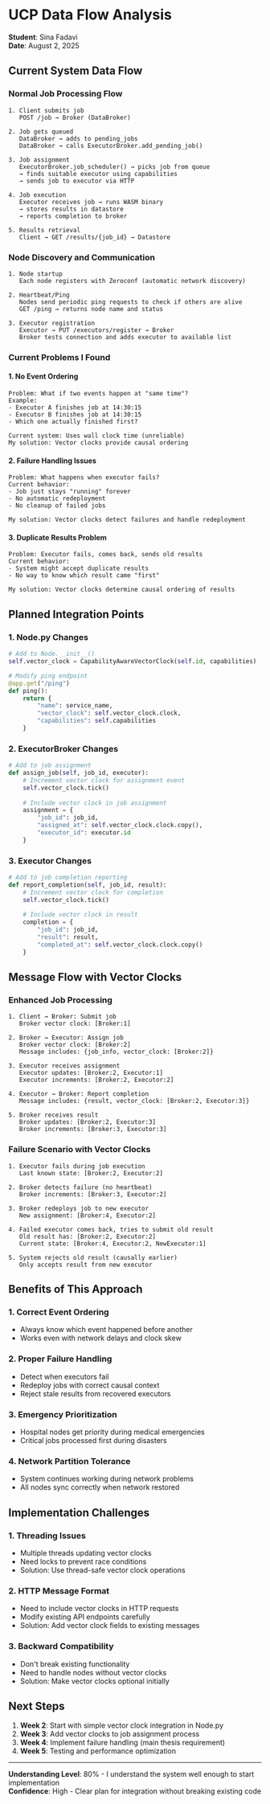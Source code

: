 # UCP Data Flow Analysis

**Student**: Sina Fadavi  
**Date**: August 2, 2025  

## Current System Data Flow

### Normal Job Processing Flow
```
1. Client submits job
   POST /job → Broker (DataBroker)
   
2. Job gets queued  
   DataBroker → adds to pending_jobs
   DataBroker → calls ExecutorBroker.add_pending_job()
   
3. Job assignment
   ExecutorBroker.job_scheduler() → picks job from queue
   → finds suitable executor using capabilities
   → sends job to executor via HTTP
   
4. Job execution
   Executor receives job → runs WASM binary
   → stores results in datastore
   → reports completion to broker
   
5. Results retrieval
   Client → GET /results/{job_id} → Datastore
```

### Node Discovery and Communication
```
1. Node startup
   Each node registers with Zeroconf (automatic network discovery)
   
2. Heartbeat/Ping
   Nodes send periodic ping requests to check if others are alive
   GET /ping → returns node name and status
   
3. Executor registration  
   Executor → PUT /executors/register → Broker
   Broker tests connection and adds executor to available list
```

### Current Problems I Found

#### 1. No Event Ordering
```
Problem: What if two events happen at "same time"?
Example: 
- Executor A finishes job at 14:30:15
- Executor B finishes job at 14:30:15  
- Which one actually finished first?

Current system: Uses wall clock time (unreliable)
My solution: Vector clocks provide causal ordering
```

#### 2. Failure Handling Issues
```
Problem: What happens when executor fails?
Current behavior:
- Job just stays "running" forever
- No automatic redeployment 
- No cleanup of failed jobs

My solution: Vector clocks detect failures and handle redeployment
```

#### 3. Duplicate Results Problem
```
Problem: Executor fails, comes back, sends old results
Current behavior:
- System might accept duplicate results
- No way to know which result came "first"

My solution: Vector clocks determine causal ordering of results
```

## Planned Integration Points

### 1. Node.py Changes
```python
# Add to Node.__init__()
self.vector_clock = CapabilityAwareVectorClock(self.id, capabilities)

# Modify ping endpoint
@app.get("/ping")
def ping():
    return {
        "name": service_name,
        "vector_clock": self.vector_clock.clock,
        "capabilities": self.capabilities
    }
```

### 2. ExecutorBroker Changes
```python
# Add to job assignment
def assign_job(self, job_id, executor):
    # Increment vector clock for assignment event
    self.vector_clock.tick()
    
    # Include vector clock in job assignment
    assignment = {
        "job_id": job_id,
        "assigned_at": self.vector_clock.clock.copy(),
        "executor_id": executor.id
    }
```

### 3. Executor Changes  
```python
# Add to job completion reporting
def report_completion(self, job_id, result):
    # Increment vector clock for completion
    self.vector_clock.tick()
    
    # Include vector clock in result
    completion = {
        "job_id": job_id,
        "result": result,
        "completed_at": self.vector_clock.clock.copy()
    }
```

## Message Flow with Vector Clocks

### Enhanced Job Processing
```
1. Client → Broker: Submit job
   Broker vector clock: [Broker:1]
   
2. Broker → Executor: Assign job  
   Broker vector clock: [Broker:2]
   Message includes: {job_info, vector_clock: [Broker:2]}
   
3. Executor receives assignment
   Executor updates: [Broker:2, Executor:1] 
   Executor increments: [Broker:2, Executor:2]
   
4. Executor → Broker: Report completion
   Message includes: {result, vector_clock: [Broker:2, Executor:3]}
   
5. Broker receives result
   Broker updates: [Broker:2, Executor:3]
   Broker increments: [Broker:3, Executor:3]
```

### Failure Scenario with Vector Clocks
```
1. Executor fails during job execution
   Last known state: [Broker:2, Executor:2]
   
2. Broker detects failure (no heartbeat)
   Broker increments: [Broker:3, Executor:2]
   
3. Broker redeploys job to new executor
   New assignment: [Broker:4, Executor:2] 
   
4. Failed executor comes back, tries to submit old result
   Old result has: [Broker:2, Executor:2]
   Current state: [Broker:4, Executor:2, NewExecutor:1]
   
5. System rejects old result (causally earlier)
   Only accepts result from new executor
```

## Benefits of This Approach

### 1. Correct Event Ordering
- Always know which event happened before another
- Works even with network delays and clock skew

### 2. Proper Failure Handling  
- Detect when executors fail
- Redeploy jobs with correct causal context
- Reject stale results from recovered executors

### 3. Emergency Prioritization
- Hospital nodes get priority during medical emergencies
- Critical jobs processed first during disasters

### 4. Network Partition Tolerance
- System continues working during network problems  
- All nodes sync correctly when network restored

## Implementation Challenges

### 1. Threading Issues
- Multiple threads updating vector clocks
- Need locks to prevent race conditions
- Solution: Use thread-safe vector clock operations

### 2. HTTP Message Format
- Need to include vector clocks in HTTP requests
- Modify existing API endpoints carefully
- Solution: Add vector clock fields to existing messages

### 3. Backward Compatibility
- Don't break existing functionality
- Need to handle nodes without vector clocks
- Solution: Make vector clocks optional initially

## Next Steps

1. **Week 2**: Start with simple vector clock integration in Node.py
2. **Week 3**: Add vector clocks to job assignment process  
3. **Week 4**: Implement failure handling (main thesis requirement)
4. **Week 5**: Testing and performance optimization

---

**Understanding Level**: 80% - I understand the system well enough to start implementation  
**Confidence**: High - Clear plan for integration without breaking existing code
